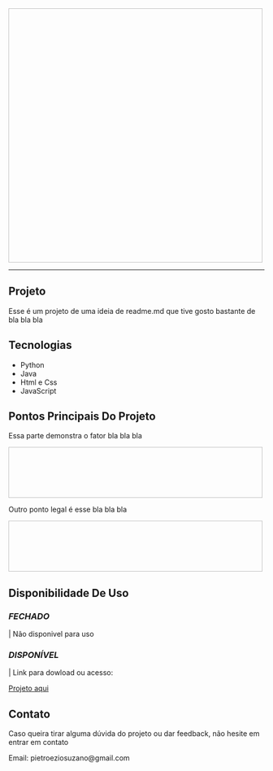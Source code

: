 <!---GIF IN NUMBERS(01,02,03)--->
<!---TEXT IN NAME(TITLE, SCRIPT)--->
<!--- HYPERLINK IN HP --->
<!--- LIST IN LS --->

<!--- GIF CAMPE 01 --->
<img hef="#" height="500px" width="500px">
<br>

____
<!--- TEXT TITLE --->
<h2>Projeto</h2>

<!--- TEXTE SCRIPT --->
<p>
Esse é um projeto de uma ideia de readme.md que tive
gosto bastante de bla bla bla
</p>

<!--- TEXT TITLE --->
<h2>Tecnologias</h2>
  
<!--- LIST IN LS --->
<ul>
  
<li>Python</li>
<li>Java</li>
<li>Html e Css</li>
<li>JavaScript</li>

</ul>

<!--- TEXT TITLE --->
<h2>Pontos Principais Do Projeto</h2>

<!--- TEXTE SCRIPT --->
<p>Essa parte demonstra o fator bla bla bla</p>

<!--- GIF CAMPE 02 --->
<img href="#" height="100px" width="500px">

<!--- TEXTE SCRIPT --->
<p>Outro ponto legal é esse bla bla bla </p>

<!--- GIF CAMPE 03 --->
<img href="#" height="100px" width="500px">

<!--- TEXT TITLE --->
<h2>Disponibilidade De Uso</h2>

<!--- TEXT TITLE --->
<h3><i>FECHADO</i></h3>

<!--- TEXTE SCRIPT --->
<p> | Não disponivel para uso</p>

<!--- TEXT TITLE --->
<h3><i>DISPONÍVEL</i></h3>

<!--- TEXTE SCRIPT --->
<p> | Link para dowload ou acesso: </p>

<!--- HYPERLINK IN HP 01--->
<a href="#">Projeto aqui</a>

<!--- TEXT TITLE --->
<h2>Contato</h2>

<!--- TEXTE SCRIPT --->
<p>Caso queira tirar alguma dúvida do projeto ou dar feedback, não hesite em entrar em contato</p>
<p>Email: pietroeziosuzano@gmail.com</p>
